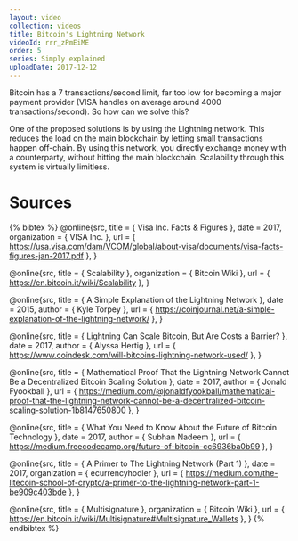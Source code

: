 ```yaml
---
layout: video
collection: videos
title: Bitcoin's Lightning Network
videoId: rrr_zPmEiME
order: 5
series: Simply explained
uploadDate: 2017-12-12
---
```


Bitcoin has a 7 transactions/second limit, far too low for becoming a major payment provider (VISA handles on average around 4000 transactions/second). So how can we solve this?

One of the proposed solutions is by using the Lightning network. This reduces the load on the main blockchain by letting small transactions happen off-chain. By using this network, you directly exchange money with a counterparty, without hitting the main blockchain. Scalability through this system is virtually limitless.

# Sources

{% bibtex %}
@online{src,
    title = { Visa Inc. Facts & Figures },
    date = 2017,
    organization = { VISA Inc. },
    url = { https://usa.visa.com/dam/VCOM/global/about-visa/documents/visa-facts-figures-jan-2017.pdf },
}

@online{src,
    title = { Scalability },
    organization = { Bitcoin Wiki },
    url = { https://en.bitcoin.it/wiki/Scalability },
}

@online{src,
    title = { A Simple Explanation of the Lightning Network },
    date = 2015,
    author = { Kyle Torpey },
    url = { https://coinjournal.net/a-simple-explanation-of-the-lightning-network/ },
}

@online{src,
    title = { Lightning Can Scale Bitcoin, But Are Costs a Barrier? },
    date = 2017,
    author = { Alyssa Hertig },
    url = { https://www.coindesk.com/will-bitcoins-lightning-network-used/ },
}

@online{src,
    title = { Mathematical Proof That the Lightning Network Cannot Be a Decentralized Bitcoin Scaling Solution },
    date = 2017,
    author = { Jonald Fyookball },
    url = { https://medium.com/@jonaldfyookball/mathematical-proof-that-the-lightning-network-cannot-be-a-decentralized-bitcoin-scaling-solution-1b8147650800 },
}

@online{src,
    title = { What You Need to Know About the Future of Bitcoin Technology },
    date = 2017,
    author = { Subhan Nadeem },
    url = { https://medium.freecodecamp.org/future-of-bitcoin-cc6936ba0b99 },
}

@online{src,
    title = { A Primer to The Lightning Network (Part 1) },
    date = 2017,
    organization = { ecurrencyhodler },
    url = { https://medium.com/the-litecoin-school-of-crypto/a-primer-to-the-lightning-network-part-1-be909c403bde },
}

@online{src,
    title = { Multisignature },
    organization = { Bitcoin Wiki },
    url = { https://en.bitcoin.it/wiki/Multisignature#Multisignature_Wallets },
}
{% endbibtex %}